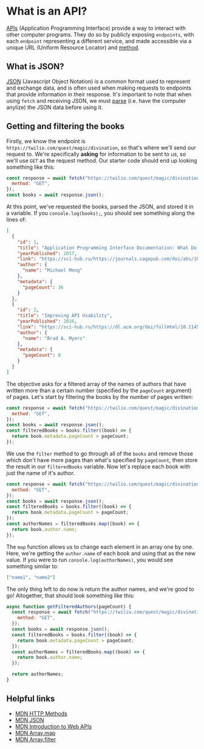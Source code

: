 # What is an API?

[APIs](https://developer.mozilla.org/en-US/docs/Learn/JavaScript/Client-side_web_APIs/Introduction#what_are_apis) (Application Programming Interface) provide a way to interact with other computer programs. They do so by publicly exposing `endpoints`, with each `endpoint` representing a different service, and made accessible via a unique URL (Uniform Resource Locator) and [method](https://developer.mozilla.org/en-US/docs/Web/HTTP/Methods).

## What is JSON?

[JSON](https://developer.mozilla.org/en-US/docs/Web/JavaScript/Reference/Global_Objects/JSON) (Javascript Object Notation) is a common format used to represent and exchange data, and is often used when making requests to endpoints that provide information in their response. It's important to note that when using `fetch` and receiving JSON, we must [parse](https://developer.mozilla.org/en-US/docs/Web/JavaScript/Reference/Global_Objects/JSON#static_methods) (i.e. have the computer anylize) the JSON data before using it.

## Getting and filtering the books

Firstly, we know the endpoint is `https://twilio.com/quest/magic/divination`, so that's where we'll send our request to. We're specifically **asking** for information to be sent to us, so we'll use `GET` as the request method. Our starter code should end up looking something like this:

```js
const response = await fetch("https://twilio.com/quest/magic/divination", {
  method: "GET",
});
const books = await response.json();
```

At this point, we've requested the books, parsed the JSON, and stored it in a variable. If you `console.log(books);`, you should see something along the lines of:

```json
[
  {
    "id": 1,
    "title": "Application Programming Interface Documentation: What Do Software Developers Want?",
    "yearPublished": 2017,
    "link": "https://sci-hub.ru/https://journals.sagepub.com/doi/abs/10.1177/0047281617721853",
    "author": {
      "name": "Michael Meng"
    },
    "metadata": {
      "pageCount": 36
    }
  },
  {
    "id": 2,
    "title": "Improving API Usability",
    "yearPublished": 2016,
    "link": "https://sci-hub.ru/https://dl.acm.org/doi/fullHtml/10.1145/2896587",
    "author": {
      "name": "Brad A. Myers"
    },
    "metadata": {
      "pageCount": 8
    }
  }
]
```

The objective asks for a filtered array of the names of authors that have written more than a certain number (specified by the `pageCount` argument) of pages. Let's start by filtering the books by the number of pages written:

```js
const response = await fetch("https://twilio.com/quest/magic/divination", {
  method: "GET",
});
const books = await response.json();
const filteredBooks = books.filter((book) => {
  return book.metadata.pageCount > pageCount;
});
```

We use the `filter` method to go through all of the `books` and remove those which don't have more pages than what's specified by `pageCount`, then store the result in our `filteredBooks` variable. Now let's replace each book with just the name of it's author.

```js
const response = await fetch("https://twilio.com/quest/magic/divination", {
  method: "GET",
});
const books = await response.json();
const filteredBooks = books.filter((book) => {
  return book.metadata.pageCount > pageCount;
});
const authorNames = filteredBooks.map((book) => {
  return book.author.name;
});
```

The `map` function allows us to change each element in an array one by one. Here, we're getting the `author.name` of each book and using that as the new value. If you were to run `console.log(authorNames)`, you would see something similar to:

```json
["name1", "name2"]
```

The only thing left to do now is return the author names, and we're good to go! Altogether, that should look something like this:

```js
async function getFilteredAuthors(pageCount) {
  const response = await fetch("https://twilio.com/quest/magic/divination", {
    method: "GET",
  });
  const books = await response.json();
  const filteredBooks = books.filter((book) => {
    return book.metadata.pageCount > pageCount;
  });
  const authorNames = filteredBooks.map((book) => {
    return book.author.name;
  });

  return authorNames;
}
```

## Helpful links

- [MDN HTTP Methods](https://developer.mozilla.org/en-US/docs/Web/HTTP/Methods)
- [MDN JSON](https://developer.mozilla.org/en-US/docs/Web/JavaScript/Reference/Global_Objects/JSON)
- [MDN Introduction to Web APIs](https://developer.mozilla.org/en-US/docs/Learn/JavaScript/Client-side_web_APIs/Introduction#what_are_apis)
- [MDN Array.map](https://developer.mozilla.org/en-US/docs/Web/JavaScript/Reference/Global_Objects/Array/map)
- [MDN Array.filter](https://developer.mozilla.org/en-US/docs/Web/JavaScript/Reference/Global_Objects/Array/filter)
